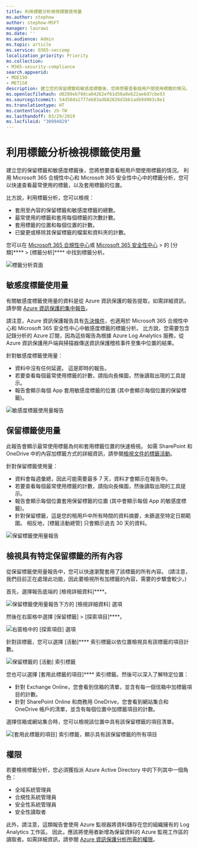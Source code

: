 ```yaml
---
title: 利用標籤分析檢視標籤使用量
ms.author: stephow
author: stephow-MSFT
manager: laurawi
ms.date: ''
ms.audience: Admin
ms.topic: article
ms.service: O365-seccomp
localization_priority: Priority
ms.collection:
- M365-security-compliance
search.appverid:
- MOE150
- MET150
description: 建立您的保留標籤和敏感度標籤後，您將想要查看租用戶間使用標籤的情況。 利用 Microsoft 365 合規性中心和 Microsoft 365 安全性中心中的標籤分析，您可以快速查看最常使用的標籤，以及套用標籤的位置。
ms.openlocfilehash: d0289eb79dca04262ef61d58a8e622ae6d7cbe93
ms.sourcegitcommit: 54d58da1777eb83adb82826d1bb1adb94903c8e1
ms.translationtype: HT
ms.contentlocale: zh-TW
ms.lasthandoff: 03/29/2019
ms.locfileid: "30994829"
---
```

# <a name="view-label-usage-with-label-analytics"></a>利用標籤分析檢視標籤使用量

建立您的保留標籤和敏感度標籤後，您將想要查看租用戶間使用標籤的情況。 利用 Microsoft 365 合規性中心和 Microsoft 365 安全性中心中的標籤分析，您可以快速查看最常使用的標籤，以及套用標籤的位置。

比方說，利用標籤分析，您可以檢視：

- 套用至內容的保留標籤和敏感度標籤的總數。
- 最常使用的標籤和套用每個標籤的次數計數。
- 套用標籤的位置和每個位置的計數。
- 已變更或移除其保留標籤的檔案和資料夾的計數。

您可以在 [Microsoft 365 合規性中心](https://compliance.microsoft.com/labelanalytics)或 [Microsoft 365 安全性中心](https://security.microsoft.com/labelanalytics) > 的 [分類]**** >  [標籤分析]**** 中找到標籤分析。

![標籤分析頁面](media/label-analytics-page.png)

## <a name="sensitivity-label-usage"></a>敏感度標籤使用量

有關敏感度標籤使用量的資料是從 Azure 資訊保護的報告提取，如需詳細資訊，請參閱 [Azure 資訊保護的集中報告](https://docs.microsoft.com/zh-TW/azure/information-protection/reports-aip)。

請注意，Azure 資訊保護報告具有[先決條件](https://docs.microsoft.com/zh-TW/azure/information-protection/reports-aip#prerequisites-for-azure-information-protection-analytics)，也適用於 Microsoft 365 合規性中心和 Microsoft 365 安全性中心中敏感度標籤的標籤分析。 比方說，您需要包含記錄分析的 Azure 訂閱，因為這些報告為根據 Azure Log Analytics 服務，從 Azure 資訊保護用戶端與掃描器傳送資訊保護稽核事件至集中位置的結果。

針對敏感度標籤使用量：

- 資料中沒有任何延遲。 這是即時的報告。
- 若要查看每個最常使用標籤的計數，請指向長條圖，然後讀取出現的工具提示。
- 報告會顯示每個 App 套用敏感度標籤的位置 (其中會顯示每個位置的保留標籤)。

![敏感度標籤使用量報告](media/sensitivity-label-usage-report.png)

## <a name="retention-label-usage"></a>保留標籤使用量

此報告會顯示最常使用標籤為何和套用標籤位置的快速檢視。 如需 SharePoint 和 OneDrive 中的內容加標籤方式的詳細資訊，請參閱[檢視文件的標籤活動](view-label-activity-for-documents.md)。

針對保留標籤使用量：

- 資料會每週彙總，因此可能需要最多 7 天，資料才會顯示在報告中。
- 若要查看每個最常使用標籤的計數，請指向長條圖，然後讀取出現的工具提示。
- 報告會顯示每個位置套用保留標籤的位置 (其中會顯示每個 App 的敏感度標籤)。
- 針對保留標籤，這是您的租用戶中所有時間的資料摘要，未篩選至特定日期範圍。 相反地，[標籤活動總管][](view-label-activity-for-documents.md) 只會顯示過去 30 天的資料。

![保留標籤使用量報告](media/retention-label-usage-report.png)

## <a name="view-all-content-with-a-specific-retention-label"></a>檢視具有特定保留標籤的所有內容

從保留標籤使用量報告中，您可以快速瀏覽套用了該標籤的所有內容。 (請注意，我們目前正在處理此功能，因此要檢視所有加標籤的內容，需要的步驟會較少。)

首先，選擇報告底端的 [檢視詳細資料]****。

![保留標籤使用量報告下方的 [檢視詳細資料] 選項](media/retention-label-usage-view-details.png)

然後在右窗格中選擇 [保留標籤] > [探索項目]****。

![右窗格中的 [探索項目] 選項](media/retention-label-usage-explore-items.png)

針對該標籤，您可以選擇 [活動]**** 索引標籤以依位置檢視具有該標籤的項目計數。

![保留標籤的 [活動] 索引標籤](media/retention-label-usage-activity-tab.png)

您也可以選擇 [套用此標籤的項目]**** 索引標籤。然後可以深入了解特定位置：

- 針對 Exchange Online，您會看到信箱的清單，並含有每一個信箱中加標籤項目的計數。
- 針對 SharePoint Online 和商務用 OneDrive，您會看到網站集合和 OneDrive 帳戶的清單，並含有每個位置中加標籤項目的計數。

選擇信箱或網站集合時，您可以檢視該位置中具有該保留標籤的項目清單。

![[套用此標籤的項目] 索引標籤，顯示具有該保留標籤的所有項目](media/retention-label-usage-content-explorer.png)

## <a name="permissions"></a>權限

若要檢視標籤分析，您必須獲指派 Azure Active Directory 中的下列其中一個角色：

- 全域系統管理員
- 合規性系統管理員
- 安全性系統管理員
- 安全性讀取者

此外，請注意，這類報告會使用 Azure 監視器將資料儲存在您的組織擁有的 Log Analytics 工作區。 因此，應該將使用者新增為保留資料的 Azure 監視工作區的讀取者。如需詳細資訊，請參閱 [Azure 資訊保護分析所需的權限](https://docs.microsoft.com/zh-TW/azure/information-protection/reports-aip#permissions-required-for-azure-information-protection-analytics)。

